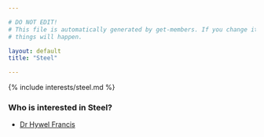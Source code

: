 ```yaml
---

# DO NOT EDIT!
# This file is automatically generated by get-members. If you change it, bad
# things will happen.

layout: default
title: "Steel"

---
```


{% include interests/steel.md %}

### Who is interested in Steel?


* [Dr Hywel Francis](/members/dr-hywel-francis.html)
